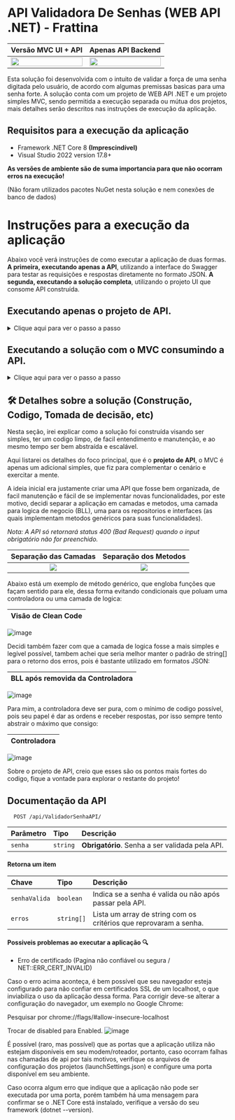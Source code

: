 # API Validadora De Senhas (WEB API .NET) - Frattina


Versão MVC UI + API             |  Apenas API Backend
:-------------------------:|:-------------------------:
<img src="https://github.com/FelipeRDEV/API_Validadora_De_Senha/assets/87353123/cd822458-9735-4931-ae6d-086619928658" width=100%>  |  <img src="https://github.com/FelipeRDEV/API_Validadora_De_Senha/assets/87353123/4b9ee946-e564-4aea-8257-0dd426b1191a" width=100%> 

Esta solução foi desenvolvida com o intuito de validar a força de uma senha digitada pelo usuário, de acordo com algumas premissas basicas para uma senha forte. A solução conta com um projeto de WEB API .NET e um projeto simples MVC, sendo permitida a execução separada ou mútua dos projetos, mais detalhes serão descritos nas instruções de execução da aplicação.



## Requisitos para a execução da aplicação
- Framework .NET Core 8 **(Imprescindível)**
- Visual Studio 2022 version 17.8+ <br/>

**As versões de ambiente são de suma importancia para que não ocorram erros na execução!**

(Não foram utilizados pacotes NuGet nesta solução e nem conexões de banco de dados)

# Instruções para a execução da aplicação
Abaixo você verá instruções de como executar a aplicação de duas formas. **A primeira, executando apenas a API**, utilizando a interface do Swagger para testar as requisições e respostas diretamente no formato JSON. **A segunda, executando a solução completa**, utilizando o projeto UI que consome API construída.

## Executando apenas o projeto de API.

<details>
<summary> Clique aqui para ver o passo a passo</summary>
<br/>
Com a solução aberta, clique com o botão direito no projeto ValidadorSenhaAPI, e em seguida, defina-o como Projeto de Inicialização:  

![image](https://github.com/FelipeRDEV/API_Validadora_De_Senha/assets/87353123/05b60e4d-7d69-4eeb-9f2a-869fadee860b)


Em seguida, basta clicar para iniciar a aplicação: 

![image](https://github.com/FelipeRDEV/API_Validadora_De_Senha/assets/87353123/cc38e921-56f1-4847-895d-fc2d813d6de2)



Com a aplicação rodando, clique em Try it out:

<img src="https://github.com/FelipeRDEV/API_Validadora_De_Senha/assets/87353123/cac243bb-c463-4abd-a56a-5bb7d389a549" width=50%>
<br/>

Feito isso, preencha a chave senha no JSON e clique em execute, a API retornará um JSON resposta, conténdo as tratativas da senha digitada:

<img src="https://github.com/FelipeRDEV/API_Validadora_De_Senha/assets/87353123/8c2e50e1-0200-43e7-a600-843aadd5d2a5" width=80%>

</details>



## Executando a solução com o MVC consumindo a API.

<details>
<summary> Clique aqui para ver o passo a passo</summary>

<br/>

Com a solução aberta, clique com o botão direito sobre a mesma, e em seguida clique em propriedades:  
![image](https://github.com/FelipeRDEV/API_Validadora_De_Senha/assets/87353123/5269192b-0e2a-4eec-89a8-dca77a1e8a43)


Na janela aberta, selecione os dois projetos como Iniciar, e confirme:

![image](https://github.com/FelipeRDEV/API_Validadora_De_Senha/assets/87353123/007e7a49-96ba-4fb6-ac67-f7072ed8a21e)


Após isso, basta clicar em iniciar:

![image](https://github.com/FelipeRDEV/API_Validadora_De_Senha/assets/87353123/8fc61931-cd87-41b1-bc3b-ce0dcc55e2ad)


O projeto de API e UI serão executados, na UI, basta digitar as senhas que deseja validar e receber o resultado em tempo real:

![image](https://github.com/FelipeRDEV/API_Validadora_De_Senha/assets/87353123/dfd70d8c-f51c-4760-87b6-40d303c72ace)


Nota: é possível visualizar o JSON de resposta da API ao clicar no link abaixo de verificar:

![image](https://github.com/FelipeRDEV/API_Validadora_De_Senha/assets/87353123/5161745d-1cbe-4e53-84cb-47f755d88148)


</details>

## 🛠 Detalhes sobre a solução (Construção, Codigo, Tomada de decisão, etc)

Nesta seção, irei explicar como a solução foi construída visando ser simples, ter um codigo limpo, de facil entendimento e manutenção, e ao mesmo tempo ser bem abstraída e escalável.

Aqui listarei os detalhes do foco principal, que é o **projeto de API**, o MVC é apenas um adicional simples, que fiz para complementar o cenário e exercitar a mente.

A ideia inicial era justamente criar uma API que fosse bem organizada, de facil manutenção e fácil de se implementar novas funcionalidades, por este motivo, decidi separar a aplicação em camadas e metodos, uma camada para logica de negocio (BLL), uma para os repositorios e interfaces (as quais implementam metodos genéricos para suas funcionalidades).

_Nota: A API só retornará status 400 (Bad Request) quando o input obrigatório não for preenchido._
 
 Separação das Camadas           |  Separação dos Metodos
:-------------------------:|:-------------------------:
<img src="https://github.com/FelipeRDEV/API_Validadora_De_Senha/assets/87353123/586266b7-4a29-4acf-8577-b11b991947aa"> | <img src="https://github.com/FelipeRDEV/API_Validadora_De_Senha/assets/87353123/b9f6ae04-a1cd-4f19-8ad5-02b08bb24da6">

Abaixo está um exemplo de método genérico, que engloba funções que façam sentido para ele, dessa forma evitando condicionais que poluam uma controladora ou uma camada de logica:

Visão de Clean Code             | 
:-------------------------:|
![image](https://github.com/FelipeRDEV/API_Validadora_De_Senha/assets/87353123/5aad0247-d6aa-48c1-82b0-4ffea232a33e)

Decidi também fazer com que a camada de logica fosse a mais simples e legível possível, tambem achei que seria melhor manter o padrão de string[] para o retorno dos erros, pois é bastante utilizado em formatos JSON:

BLL após removida da Controladora| 
:-------------------------:|
![image](https://github.com/FelipeRDEV/API_Validadora_De_Senha/assets/87353123/da14e88c-7a84-49b3-98bb-767bdcb0d4c1)

Para mim, a controladora deve ser pura, com o mínimo de codigo possível, pois seu papel é dar as ordens e receber respostas, por isso sempre tento abstrair o máximo que consigo:

Controladora | 
:-------------------------:|
![image](https://github.com/FelipeRDEV/API_Validadora_De_Senha/assets/87353123/154c082a-dcc0-40c8-a8b2-e7e6d99bfc95)

Sobre o projeto de API, creio que esses são os pontos mais fortes do codigo, fique a vontade para explorar o restante do projeto!

## Documentação da API

```http
  POST /api/ValidadorSenhaAPI/
```

| Parâmetro   | Tipo       | Descrição                           |
| :---------- | :--------- | :---------------------------------- |
| `senha` | `string` | **Obrigatório**. Senha a ser validada pela API. |

#### Retorna um item

| Chave   | Tipo       | Descrição                                   |
| :---------- | :--------- | :------------------------------------------ |
| `senhaValida`      | `boolean` | Indica se a senha é valida ou não após passar pela API. |
| `erros`      | `string[]` | Lista um array de string com os critérios que reprovaram a senha. |


#### Possiveis problemas ao executar a aplicação 🔍

- Erro de certificado (Pagina não confiável ou segura / NET::ERR_CERT_INVALID)

Caso o erro acima aconteça, é bem possível que seu navegador esteja configurado para não confiar em certificados SSL de um localhost, o que inviabiliza o uso da aplicação dessa forma. Para corrigir deve-se alterar a configuração do navegador, um exemplo no Google Chrome:

Pesquisar por chrome://flags/#allow-insecure-localhost

Trocar de disabled para Enabled.
![image](https://github.com/FelipeRDEV/API_Validadora_De_Senha/assets/87353123/b7be4262-718d-482e-8ff3-89efa371b552)


É possível (raro, mas possível) que as portas que a aplicação utiliza não estejam disponíveis em seu modem/roteador, portanto, caso ocorram falhas nas chamadas de api por tais motivos, verifique os arquivos de configuração dos projetos (launchSettings.json) e configure uma porta disponível em seu ambiente.

Caso ocorra algum erro que indique que a aplicação não pode ser executada por uma porta, porém também há uma mensagem para confirmar se o .NET Core está instalado, verifique a versão do seu framework (dotnet --version).
